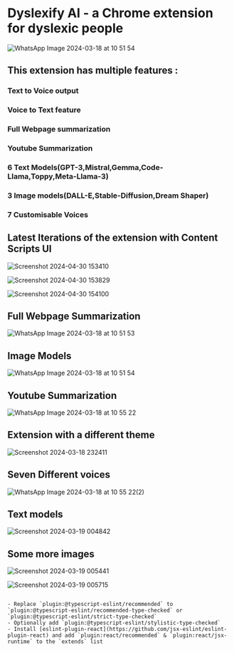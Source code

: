 # Dyslexify AI - a Chrome extension for dyslexic people

![WhatsApp Image 2024-03-18 at 10 51 54](https://github.com/Arpit-Kumar231/Dyslexsify/assets/142097093/a86e9326-5f74-453f-a303-b8d08c0787e9)

## This extension has multiple features :

### Text to Voice output

### Voice to Text feature

### Full Webpage summarization

### Youtube Summarization

### 6 Text Models(GPT-3,Mistral,Gemma,Code-Llama,Toppy,Meta-Llama-3)

### 3 Image models(DALL-E,Stable-Diffusion,Dream Shaper)

### 7 Customisable Voices

## Latest Iterations of the extension with Content Scripts UI

![Screenshot 2024-04-30 153410](https://github.com/Arpit-Kumar231/Dyslexify-AI/assets/142097093/2dbdfdf5-c7da-4c18-9c85-04a8f4949972)

![Screenshot 2024-04-30 153829](https://github.com/Arpit-Kumar231/Dyslexify-AI/assets/142097093/be624ec1-7f4a-44a1-91d4-ceba2ac3b293)

![Screenshot 2024-04-30 154100](https://github.com/Arpit-Kumar231/Dyslexify-AI/assets/142097093/25caeef0-74e6-4ac9-8655-06ca22c421d7)

## Full Webpage Summarization

![WhatsApp Image 2024-03-18 at 10 51 53](https://github.com/Arpit-Kumar231/Dyslexsify/assets/142097093/9c2247fa-d214-43de-9007-3fa7ced876e2)

## Image Models

![WhatsApp Image 2024-03-18 at 10 51 54](https://github.com/Arpit-Kumar231/Dyslexsify/assets/142097093/3e065576-b562-45b5-8e18-8c14372450b8)

## Youtube Summarization

![WhatsApp Image 2024-03-18 at 10 55 22](https://github.com/Arpit-Kumar231/Dyslexsify/assets/142097093/c6b5db46-cdce-4a34-ac54-343c90209148)

## Extension with a different theme

![Screenshot 2024-03-18 232411](https://github.com/Arpit-Kumar231/Dyslexsify/assets/142097093/6cc79cf2-45f8-4d20-97d9-ccf2202a4c1d)

## Seven Different voices

![WhatsApp Image 2024-03-18 at 10 55 22(2)](https://github.com/Arpit-Kumar231/Dyslexsify/assets/142097093/83edaadd-3f2f-4cba-8b2e-2a363358daa1)

## Text models

![Screenshot 2024-03-19 004842](https://github.com/Arpit-Kumar231/Dyslexsify/assets/142097093/58970d11-166c-4fe1-b146-329c285e405a)

## Some more images

![Screenshot 2024-03-19 005441](https://github.com/Arpit-Kumar231/Dyslexsify/assets/142097093/105e5a6e-5471-48d0-8c7f-802bdddaf110)

![Screenshot 2024-03-19 005715](https://github.com/Arpit-Kumar231/Dyslexsify/assets/142097093/1d6d5aad-d0c0-4828-91c1-ddc07549e243)

```

- Replace `plugin:@typescript-eslint/recommended` to `plugin:@typescript-eslint/recommended-type-checked` or `plugin:@typescript-eslint/strict-type-checked`
- Optionally add `plugin:@typescript-eslint/stylistic-type-checked`
- Install [eslint-plugin-react](https://github.com/jsx-eslint/eslint-plugin-react) and add `plugin:react/recommended` & `plugin:react/jsx-runtime` to the `extends` list
```
